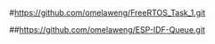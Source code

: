 #https://github.com/omelaweng/FreeRTOS_Task_1.git

##https://github.com/omelaweng/ESP-IDF-Queue.git
